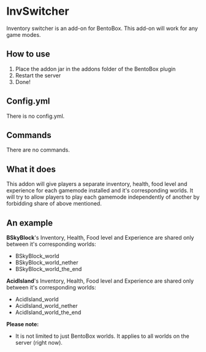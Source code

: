 # InvSwitcher
Inventory switcher is an add-on for BentoBox. This add-on will work for any game modes.

## How to use

1. Place the addon jar in the addons folder of the BentoBox plugin
2. Restart the server
3. Done!

## Config.yml

There is no config.yml.

## Commands

There are no commands.

## What it does
This addon will give players a separate inventory, health, food level and experience for each gamemode installed and it's corresponding worlds. It will try to allow players to play each gamemode independently of another by forbidding share of above mentioned.

## An example
**BSkyBlock**'s Inventory, Health, Food level and Experience are shared only between it's corresponding worlds:
- BSkyBlock_world
- BSkyBlock_world_nether
- BSkyBlock_world_the_end

**AcidIsland**'s Inventory, Health, Food level and Experience are shared only between it's corresponding worlds:
- AcidIsland_world
- AcidIsland_world_nether
- AcidIsland_world_the_end

**Please note:**
- It is not limited to just BentoBox worlds. It applies to all worlds on the server (right now).
